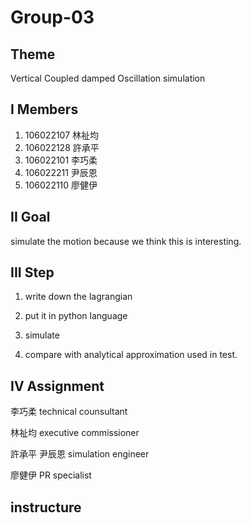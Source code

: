 # Group-03

## Theme
Vertical Coupled damped Oscillation simulation


## I Members
1. 106022107 林祉均
2. 106022128 許承平
3. 106022101 李巧柔
4. 106022211 尹辰恩
5. 106022110 廖健伊


## II Goal
simulate the motion because we think this is interesting.

## III Step
1. write down the lagrangian

2. put it in python language

3. simulate

4. compare with analytical approximation used in test.


## IV Assignment

 李巧柔 technical counsultant
 
 林祉均 executive commissioner
 
 許承平 尹辰恩 simulation engineer
 
 廖健伊 PR specialist
 



## instructure
